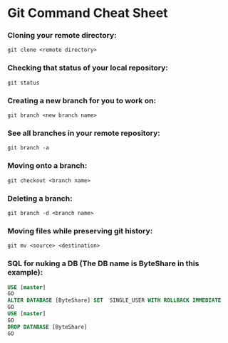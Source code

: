 # Git Command Cheat Sheet

### Cloning your remote directory:
```
git clone <remote directory>
```

### Checking that status of your local repository:
```
git status
```

### Creating a new branch for you to work on:
```
git branch <new branch name>
```

### See all branches in your remote repository:
```
git branch -a
```

### Moving onto a branch:
```
git checkout <branch name>
```

### Deleting a branch:
```
git branch -d <branch name>
```

### Moving files while preserving git history:
```
git mv <source> <destination>
```

### SQL for nuking a DB (The DB name is ByteShare in this example):
```sql
USE [master]
GO
ALTER DATABASE [ByteShare] SET  SINGLE_USER WITH ROLLBACK IMMEDIATE
GO
USE [master]
GO
DROP DATABASE [ByteShare]
GO
```